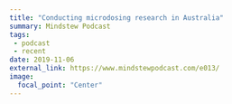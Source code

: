 ```yaml
---
title: "Conducting microdosing research in Australia"
summary: Mindstew Podcast
tags:
 - podcast
 - recent
date: 2019-11-06
external_link: https://www.mindstewpodcast.com/e013/
image:
  focal_point: "Center"
---
```

